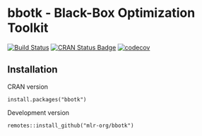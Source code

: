 # bbotk - Black-Box Optimization Toolkit

[![Build Status](https://img.shields.io/travis/mlr-org/bbotk/master?label=Linux&logo=travis&style=flat-square)](https://travis-ci.org/mlr-org/bbotk)
[![CRAN Status Badge](https://www.r-pkg.org/badges/version-ago/bbotk)](https://cran.r-project.org/package=bbotk)
[![codecov](https://codecov.io/gh/mlr-org/bbotk/branch/master/graph/badge.svg)](https://codecov.io/gh/mlr-org/bbotk)

## Installation

CRAN version

```{r}
install.packages("bbotk")
```

Development version

```{r}
remotes::install_github("mlr-org/bbotk")
```

